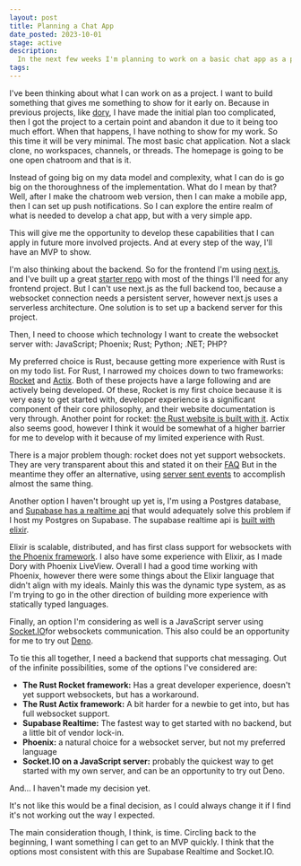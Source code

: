 ```yaml
---
layout: post
title: Planning a Chat App
date_posted: 2023-10-01
stage: active
description:
  In the next few weeks I'm planning to work on a basic chat app as a portfolio project.
tags: 
---
```


I've been thinking about what I can work on as a project.  I want to build something that gives me something to show for it early on. Because in previous projects, like [dory](https://github.com/mendelbrot/dory), I have made the initial plan too complicated, then I got the project to a certain point and abandon it due to it being too much effort.  When that happens, I have nothing to show for my work.  So this time it will be very minimal.  The most basic chat application.  Not a slack clone, no workspaces, channels, or threads.  The homepage is going to be one open chatroom and that is it.

Instead of going big on my data model and complexity, what I can do is go big on the thoroughness of the implementation.  What do I mean by that?  Well, after I make the chatroom web version, then I can make a mobile app, then I can set up push notifications.  So I can explore the entire realm of what is needed to develop a chat app, but with a very simple app.

This will give me the opportunity to develop these capabilities that I can apply in future more involved projects.  And at every step of the way, I'll have an MVP to show.

I'm also thinking about the backend.  So for the frontend I'm using [next.js](https://nextjs.org/), and I've built up a great [starter repo](https://github.com/mendelbrot/next-starter) with most of the things I'll need for any frontend project.  But I can't use next.js as the full backend too, because a websocket connection needs a persistent server, however next.js uses a serverless architecture.  One solution is to set up a backend server for this project.

Then, I need to choose which technology I want to create the websocket server with: JavaScript; Phoenix; Rust; Python; .NET; PHP?  

My preferred choice is Rust, because getting more experience with Rust is on my todo list.  For Rust, I narrowed my choices down to two frameworks: [Rocket](https://rocket.rs/) and [Actix](https://actix.rs/).  Both of these projects have a large following and are actively being developed.  Of these, Rocket is my first choice because it is very easy to get started with, developer experience is a significant component of their core philosophy, and their website documentation is very through.  Another point for rocket: [the Rust website is built with it](https://github.com/rust-lang/www.rust-lang.org/tree/master).  Actix also seems good, however I think it would be somewhat of a higher barrier for me to develop with it because of my limited experience with Rust.  

There is a major problem though: rocket does not yet support websockets.  They are very transparent about this and stated it on their [FAQ](https://rocket.rs/v0.5-rc/guide/faq/#web-sockets)  But in the meantime they offer an alternative, using [server sent events](https://api.rocket.rs/v0.5-rc/rocket/response/stream/struct.EventStream.html) to accomplish almost the same thing.

Another option I haven't brought up yet is, I'm using a Postgres database, and [Supabase has a realtime api](https://supabase.com/docs/guides/realtime) that would adequately solve this problem if I host my Postgres on Supabase.  The supabase realtime api is [built with elixir](https://github.com/supabase/realtime).  

Elixir is scalable, distributed, and has first class support for websockets with [the Phoenix framework](https://www.phoenixframework.org/).  I also have some experience with Elixir, as I made Dory with Phoenix LiveView.  Overall I had a good time working with Phoenix, however there were some things about the Elixir language that didn't align with my ideals.  Mainly this was the dynamic type system, as as I'm trying to go in the other direction of building more experience with statically typed languages.

Finally, an option I'm considering as well is a JavaScript server using [Socket.IO](https://socket.io/)for websockets communication.  This also could be an opportunity for me to try out [Deno](https://deno.com/).

To tie this all together, I need a backend that supports chat messaging.  Out of the infinite possibilities, some of the options I've considered are:

* __The Rust Rocket framework:__ Has a great developer experience, doesn't yet support websockets, but has a workaround.
* __The Rust Actix framework:__ A bit harder for a newbie to get into, but has full websocket support.
* __Supabase Realtime:__ The fastest way to get started with no backend, but a little bit of vendor lock-in.
* __Phoenix:__ a natural choice for a websocket server, but not my preferred language
* __Socket.IO on a JavaScript server:__ probably the quickest way to get started with my own server, and can be an opportunity to try out Deno.

And... I haven't made my decision yet.  

It's not like this would be a final decision, as I could always change it if I find it's not working out the way I expected.  

The main consideration though, I think, is time.  Circling back to the beginning, I want something I can get to an MVP quickly.  I think that the options most consistent with this are Supabase Realtime and <span>Socket.IO</span>.